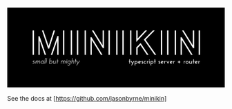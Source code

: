 ![alt Minikin | Small but mighty typescript router](https://github.com/jasonbyrne/minikin/blob/master/minikin.png?raw=true)

See the docs at [https://github.com/jasonbyrne/minikin]